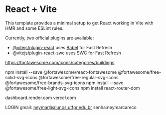 # React + Vite

This template provides a minimal setup to get React working in Vite with HMR and some ESLint rules.

Currently, two official plugins are available:

- [@vitejs/plugin-react](https://github.com/vitejs/vite-plugin-react/blob/main/packages/plugin-react/README.md) uses [Babel](https://babeljs.io/) for Fast Refresh
- [@vitejs/plugin-react-swc](https://github.com/vitejs/vite-plugin-react-swc) uses [SWC](https://swc.rs/) for Fast Refresh


https://fontawesome.com/icons/categories/buildings

npm install --save @fortawesome/react-fontawesome @fortawesome/free-solid-svg-icons @fortawesome/free-regular-svg-icons @fortawesome/free-brands-svg-icons
npm install --save @fortawesome/free-light-svg-icons
npm install react-router-dom

dashboard.render.com
vercel.com


LOGIN
gmail: neymar@alunos.utfpr.edu.br
senha:neymarcareco